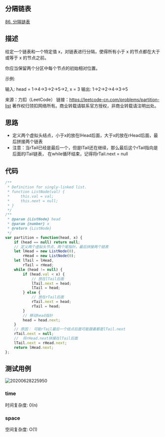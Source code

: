 ## 分隔链表
[86. 分隔链表](https://leetcode-cn.com/problems/partition-list/)

## 描述

给定一个链表和一个特定值 x，对链表进行分隔，使得所有小于 x 的节点都在大于或等于 x 的节点之前。

你应当保留两个分区中每个节点的初始相对位置。

示例:

输入: head = 1->4->3->2->5->2, x = 3
输出: 1->2->2->4->3->5

来源：力扣（LeetCode）
链接：https://leetcode-cn.com/problems/partition-list
著作权归领扣网络所有。商业转载请联系官方授权，非商业转载请注明出处。
## 思路

- 定义两个虚拟头结点，小于x的放在lHead后面，大于x的放在rHead后面，最后拼接两个链表
- 注意：当rTail已经是最后一个，但是lTail还在继续，那么最后这个rTail指向是后面的lTail链表，
在while循环结束，记得将rTail.next = null

## 代码

```js
/**
 * Definition for singly-linked list.
 * function ListNode(val) {
 *     this.val = val;
 *     this.next = null;
 * }
 */
/**
 * @param {ListNode} head
 * @param {number} x
 * @return {ListNode}
 */
var partition = function(head, x) {
    if (head == null) return null;
    // 定义两个虚拟头节点，两个尾指针。最后拼接两个链表
    let lHead = new ListNode(0),
        rHead = new ListNode(0);
    let lTail = lHead,
        rTail = rHead;
    while (head != null) {
        if (head.val < x) {
            // 放在lTail后面
            lTail.next = head;
            lTail = head;
        } else {
            // 放在rTail后面
            rTail.next = head;
            rTail = head;
        }
        // 移动head指针
        head = head.next;
    }
    // 原因： 可能rTail最后一个结点后面可能跟着都是lTail.next
    rTail.next = null;
    //  将rHead.next拼接在lTail后面
    lTail.next = rHead.next;
    return lHead.next;
};
```


## 测试用例
![20200628225950](https://hzy-1301560453.cos.ap-shanghai.myqcloud.com/2020/pictures/20200628225950.png)
### time
时间复杂度: 0(n)
### space
空间复杂度: O(1)